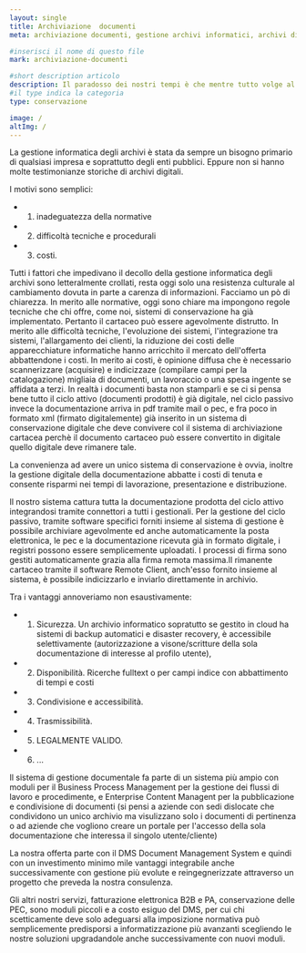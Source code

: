 ```yaml
---
layout: single
title: Archiviazione  documenti
meta: archiviazione documenti, gestione archivi informatici, archivi digitali, workflow, business process management, enterprise content management

#inserisci il nome di questo file
mark: archiviazione-documenti

#short description articolo
description: Il paradosso dei nostri tempi è che mentre tutto volge al digitale, si gestiscono informaticamente tutte le informazioni aziendali, si trasmettono elettronicamente o si condividono tramite portali ma alla fine della giostra si stampa e si firma manualmente i documento che finiscono per perdersi in polverosi archivi cartacei. 
#il type indica la categoria
type: conservazione

image: /
altImg: /
---
```

La gestione informatica degli archivi è stata da sempre un bisogno primario di qualsiasi impresa e soprattutto degli enti pubblici. Eppure non si hanno molte testimonianze storiche di archivi digitali.

I motivi sono semplici:
- 1) inadeguatezza della normative
- 2) difficoltà tecniche e procedurali
- 3) costi.

Tutti i fattori che impedivano il decollo della gestione informatica degli archivi sono letteralmente crollati, resta oggi solo una resistenza culturale al cambiamento dovuta in parte a carenza di informazioni. Facciamo un pò di chiarezza.
In merito alle normative, oggi sono chiare ma impongono regole tecniche che chi offre, come noi, sistemi di conservazione ha già implementato. Pertanto il cartaceo può essere agevolmente distrutto. 
In merito alle difficoltà tecniche, l'evoluzione dei sistemi, l'integrazione tra sistemi, l'allargamento dei clienti, la riduzione dei costi delle apparecchiature informatiche hanno arricchito il mercato dell'offerta abbattendone i costi.
In merito ai costi, è opinione diffusa che è necessario scannerizzare  (acquisire)  e indicizzaze (compilare campi per la catalogazione) migliaia di documenti, un lavoraccio o una spesa ingente se affidata a  terzi. 
In realtà i documenti basta non stamparli e se ci si pensa  bene tutto il ciclo attivo (documenti prodotti) è già digitale, nel ciclo passivo invece la documentazione arriva in pdf tramite mail o pec, e fra poco in formato xml  (firmato digitalemente)  già inserito in un sistema di conservazione digitale che deve convivere col il sistema di archiviazione cartacea perchè il documento cartaceo può essere convertito in digitale quello digitale deve rimanere tale.

La convenienza ad avere un unico sistema di conservazione è ovvia, inoltre la gestione digitale della documentazione abbatte i costi di tenuta e consente risparmi nei tempi di lavorazione, presentazione e distribuzione.

Il nostro sistema cattura tutta la documentazione prodotta del ciclo attivo integrandosi tramite connettori a tutti i gestionali. Per la gestione del ciclo passivo, tramite software specifici forniti insieme al sistema di gestione è possibile archiviare agevolmente ed anche automaticamente la posta elettronica, le pec e la documentazione ricevuta già in formato digitale, i registri possono essere semplicemente uploadati. I processi di firma sono gestiti automaticamente grazia alla firma remota massima.Il rimanente cartaceo tramite il software Remote Client, anch'esso fornito insieme al sistema, è possibile indicizzarlo e inviarlo direttamente in archivio.

Tra i vantaggi annoveriamo non esaustivamente:
- 1) Sicurezza. Un archivio informatico sopratutto se gestito in cloud ha sistemi di backup automatici e disaster recovery, è accessibile selettivamente (autorizzazione a visone/scritture della sola documentazione di interesse al profilo utente), 
- 2) Disponibilità. Ricerche fulltext o per campi indice con abbattimento di tempi e costi
- 3) Condivisione e accessibilità. 
- 4) Trasmissibilità. 
- 5) LEGALMENTE VALIDO.
- 6) ...

Il sistema di gestione documentale fa parte di un sistema più ampio con moduli per il Business Process Management per la gestione dei flussi di lavoro e procedimente, e Enterprise Content Managent per la pubblicazione e condivisione di documenti (si pensi a aziende con sedi dislocate che condividono un unico archivio ma visulizzano solo i documenti di pertinenza o ad aziende che vogliono creare un portale per l'accesso della sola documentazione che interessa il singolo utente/cliente)

La nostra offerta parte con il DMS Document Management System e quindi con un investimento minimo mile vantaggi integrabile anche successivamente con gestione più evolute e reingegnerizzate attraverso un progetto che preveda la nostra consulenza.

Gli altri nostri servizi, fatturazione elettronica B2B e PA, conservazione delle PEC, sono moduli piccoli e a costo esiguo del DMS, per cui chi scetticamente deve solo adeguarsi alla imposizione normativa può semplicemente predisporsi a informatizzazione più avanzanti scegliendo le nostre soluzioni upgradandole anche successivamente con nuovi moduli.


